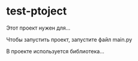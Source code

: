 # test-ptoject

Этот проект нужен для...

Чтобы запустить проект, запустите файл main.py

В проекте используется библиотека...
